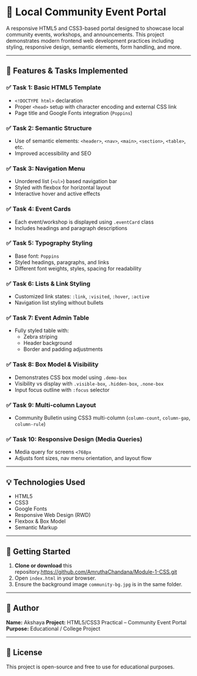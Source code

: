 # 🌟 Local Community Event Portal

A responsive HTML5 and CSS3-based portal designed to showcase local community events, workshops, and announcements. This project demonstrates modern frontend web development practices including styling, responsive design, semantic elements, form handling, and more.

---

## 📌 Features & Tasks Implemented

### ✅ Task 1: Basic HTML5 Template
- `<!DOCTYPE html>` declaration
- Proper `<head>` setup with character encoding and external CSS link
- Page title and Google Fonts integration (`Poppins`)

### ✅ Task 2: Semantic Structure
- Use of semantic elements: `<header>`, `<nav>`, `<main>`, `<section>`, `<table>`, etc.
- Improved accessibility and SEO

### ✅ Task 3: Navigation Menu
- Unordered list (`<ul>`) based navigation bar
- Styled with flexbox for horizontal layout
- Interactive hover and active effects

### ✅ Task 4: Event Cards
- Each event/workshop is displayed using `.eventCard` class
- Includes headings and paragraph descriptions

### ✅ Task 5: Typography Styling
- Base font: `Poppins`
- Styled headings, paragraphs, and links
- Different font weights, styles, spacing for readability

### ✅ Task 6: Lists & Link Styling
- Customized link states: `:link`, `:visited`, `:hover`, `:active`
- Navigation list styling without bullets

### ✅ Task 7: Event Admin Table
- Fully styled table with:
  - Zebra striping
  - Header background
  - Border and padding adjustments

### ✅ Task 8: Box Model & Visibility
- Demonstrates CSS box model using `.demo-box`
- Visibility vs display with `.visible-box`, `.hidden-box`, `.none-box`
- Input focus outline with `:focus` selector

### ✅ Task 9: Multi-column Layout
- Community Bulletin using CSS3 multi-column (`column-count`, `column-gap`, `column-rule`)

### ✅ Task 10: Responsive Design (Media Queries)
- Media query for screens `<768px`
- Adjusts font sizes, nav menu orientation, and layout flow

---

## 💡 Technologies Used
- HTML5
- CSS3
- Google Fonts
- Responsive Web Design (RWD)
- Flexbox & Box Model
- Semantic Markup

---

## 🚀 Getting Started

1. **Clone or download** this repository.https://github.com/AmruthaChandana/Module-1-CSS.git
2. Open `index.html` in your browser.
3. Ensure the background image `community-bg.jpg` is in the same folder.

---

## 🙌 Author

**Name:** Akshaya
**Project:** HTML5/CSS3 Practical – Community Event Portal  
**Purpose:** Educational / College Project

---

## 📜 License

This project is open-source and free to use for educational purposes.


